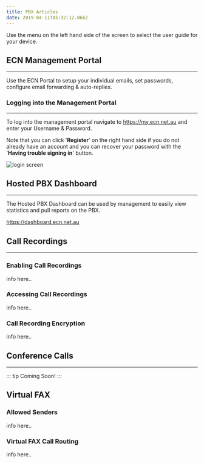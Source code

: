 ```yaml
---
title: PBX Articles
date: 2019-04-11T05:32:12.066Z
---
```

Use the menu on the left hand side of the screen to select the user guide for your device.

## ECN Management Portal
---
Use the ECN Portal to setup your individual emails, set passwords, configure email forwarding & auto-replies.

### Logging into the Management Portal
---

To log into the management portal navigate to <https://my.ecn.net.au> and enter your Username & Password.

Note that you can click '**Register**' on the right hand side if you do not already have an account and you can recover your password with the '**Having trouble signing in**' button.

![login screen](/images/screen-shot-2019-04-15-at-2.49.17-pm.png)

## Hosted PBX Dashboard
--- 
The Hosted PBX Dashboard can be used by management to easily view statistics and pull reports on the PBX.

<https://dashboard.ecn.net.au>

## Call Recordings
---
### Enabling Call Recordings

info here..

### Accessing Call Recordings

info here..

### Call Recording Encryption

info here.. 

## Conference Calls
---
::: tip
Coming Soon! 
:::

## Virtual FAX

### Allowed Senders

info here.. 

### Virtual FAX Call Routing

info here..
